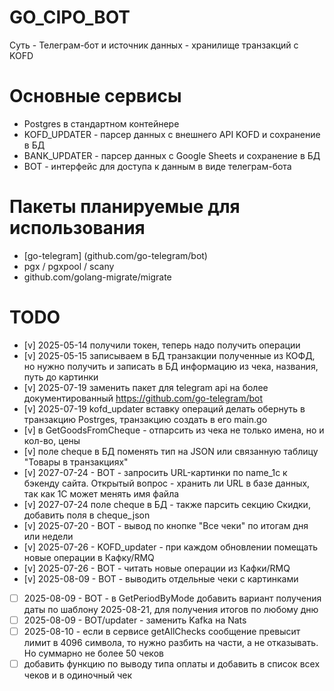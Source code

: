 # GO_CIPO_BOT

Суть - Телеграм-бот и источник данных - хранилище транзакций с KOFD

# Основные сервисы

- Postgres в стандартном контейнере
- KOFD_UPDATER - парсер данных с внешнего API KOFD и сохранение в БД
- BANK_UPDATER - парсер данных с Google Sheets и сохранение в БД
- BOT - интерфейс для доступа к данным в виде телеграм-бота

# Пакеты планируемые для использования

- [go-telegram] (github.com/go-telegram/bot)
- pgx / pgxpool / scany
- github.com/golang-migrate/migrate

# TODO

- [v] 2025-05-14 получили токен, теперь надо получить операции
- [v] 2025-05-15 записываем в БД транзакции полученные из КОФД, но нужно получить и записать в БД информацию из чека, названия, путь до картинки
- [v] 2025-07-19 заменить пакет для telegram api на более документированный https://github.com/go-telegram/bot
- [v] 2025-07-19 kofd_updater вставку операций делать обернуть в транзакцию Postrges, транзакцию создать в его main.go
- [v] в GetGoodsFromCheque - отпарсить из чека не только имена, но и кол-во, цены
- [v] поле cheque в БД поменять тип на JSON или связанную таблицу "Товары в транзакциях"
- [v] 2027-07-24 - BOT - запросить URL-картинки по name_1c к бэкенду сайта. Открытый вопрос - хранить ли URL в базе данных, так как 1С может менять имя файла
- [v] 2027-07-24 поле cheque в БД - также парсить секцию Скидки, добавить поля в cheque_json
- [v] 2025-07-20 - BOT - вывод по кнопке "Все чеки" по итогам дня или недели
- [v] 2025-07-26 - KOFD_updater - при каждом обновлении помещать новые операции в Кафку/RMQ
- [v] 2025-07-26 - BOT - читать новые операции из Кафки/RMQ
- [v] 2025-08-09 - BOT - выводить отдельные чеки с картинками
- [ ] 2025-08-09 - BOT - в GetPeriodByMode добавить вариант получения даты по шаблону 2025-08-21, для получения итогов по любому дню
- [ ] 2025-08-09 - BOT/updater - заменить Kafka на Nats
- [ ] 2025-08-10 - если в сервисе getAllChecks сообщение превысит лимит в 4096 символа, то нужно разбить на части, а не отказывать. Но суммарно не более 50 чеков
- [ ] добавить функцию по выводу типа оплаты и добавить в список всех чеков и в одиночный чек
